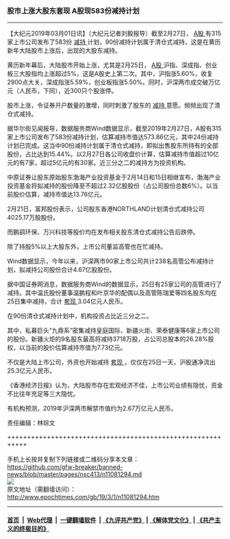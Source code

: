### 股市上涨大股东套现 A股现583份减持计划
------------------------

<p>
 【大纪元2019年03月01日讯】（大纪元记者刘毅报导）截至2月27日，
 <a href="http://www.epochtimes.com/gb/tag/a%E8%82%A1.html">
  A股
 </a>
 有315家上市公司发布了583份
 <a href="http://www.epochtimes.com/gb/tag/%E5%87%8F%E6%8C%81.html">
  减持
 </a>
 计划，90份减持计划属于清仓式减持，这是在黄历新年大陆股市上涨后，出现的大股东减持。
</p>
<p>
 黄历新年幕后，大陆股市开始上涨，尤其是2月25日，
 <a href="http://www.epochtimes.com/gb/tag/a%E8%82%A1.html">
  A股
 </a>
 沪指、深成指、创业板三大股指均上涨超过5%，这是A股史上第二次。其中，沪指涨5.60%，收复2900点大关，深成指涨5.59%，创业板指涨5.50%。同时，沪深两市成交破万亿元（人民币，下同），近300只个股涨停。
</p>
<p>
 股市上涨，令证券开户数量的激增，同时刺激了股东的
 <a href="http://www.epochtimes.com/gb/tag/%E5%87%8F%E6%8C%81.html">
  减持
 </a>
 意愿。频频出现了清仓式减持。
</p>
<p>
 据华尔街见闻报导，数据服务商Wind数据显示，截至2019年2月27日，A股有315家上市公司发布了583份减持计划，估算减持市值达573.86亿元，其中24份减持计划已完成。这当中90份减持计划属于清仓式减持，即拟出售股东所持有的全部股份，占比达到15.44%。以2月27日各公司收盘价计算，估算减持市值超过10亿元的有7家，超过5亿元的有30家。近三分之二的减持方为投资机构。
</p>
<p>
 中原证券让股东原始股东渤海产业投资基金于2月14日和15日相继宣布，渤海产业投资基金将拟减持的股份降至不超过2.32亿股股份（占公司股份总数6%）。以当前股价估算，减持市值达13.76亿元。
</p>
<p>
 2月21日，富邦股份表示，公司股东香港NORTHLAND计划清仓式减持公司4025.17万股股份。
</p>
<p>
 而鹏鹞环保、万兴科技等股价均在发布相关股东清仓式减持公告后跌停。
</p>
<p>
 除了持股5%以上大股东外，上市公司董监高管也在忙减持。
</p>
<p>
 Wind数据显示，今年以来，沪深两市90家上市公司共计238名高管公布减持计划，拟减持公司股份合计4.67亿股股份。
</p>
<p>
 据中国证券网消息，数据服务商Wind的数据显示，25日有25家公司的高管进行了减持。其中温氏股份董事温鹏程和叶京华的配偶以及高管陈瑞爱等四名股东均在25日集中减持，合计
 <a href="http://www.epochtimes.com/gb/tag/%E5%A5%97%E7%8E%B0.html">
  套现
 </a>
 3.04亿元人民币。
</p>
<p>
 在90份清仓式减持计划中，机构投资占比近三分之二。
</p>
<p>
 其中，私募巨头“九鼎系”密集减持皇庭国际、新疆火炬、荣泰健康等6家上市公司的股份。新疆火炬的9名股东最高将减持3718万股，占公司总股本的26.28%股权，以当前的股价估算减持市值为7.73亿元。
</p>
<p>
 不仅是大陆上市公司，外资也开始减持
 <a href="http://www.epochtimes.com/gb/tag/%E5%A5%97%E7%8E%B0.html">
  套现
 </a>
 ，仅仅在25日一天，沪股通净流出25.3亿元人民币。
</p>
<p>
 《香港经济日报》认为，大陆股市存在宏观经济不佳，上市公司业绩有隐忧，资金不比往年充足等三大隐忧。
</p>
<p>
 有机构预测，2019年沪深两市解禁市值约为2.67万亿元人民币。
</p>
<p>
 责任编辑：林琮文
</p>

+++++++++++++++++++++++++++++++++++++++++++++++++++++++++++<br/><br/>
手机上长按并复制下列链接或二维码分享本文章：<br/>
https://github.com/gfw-breaker/banned-news/blob/master/pages/nsc413/n11081294.md <br/>
<a href='https://github.com/gfw-breaker/banned-news/blob/master/pages/nsc413/n11081294.md'><img src='https://github.com/gfw-breaker/banned-news/blob/master/pages/nsc413/n11081294.md.png'/></a> <br/>
原文地址（需翻墙访问）：http://www.epochtimes.com/gb/19/3/1/n11081294.htm


------------------------
#### [首页](https://github.com/gfw-breaker/banned-news/blob/master/README.md) &nbsp;|&nbsp; [Web代理](https://github.com/labour-camp/helloworld) &nbsp;|&nbsp; [一键翻墙软件](https://github.com/gfw-breaker/nogfw/blob/master/README.md) &nbsp;| [《九评共产党》](https://github.com/gfw-breaker/9ping.md/blob/master/README.md#九评之一评共产党是什么) | [《解体党文化》](https://github.com/gfw-breaker/jtdwh.md/blob/master/README.md) | [《共产主义的终极目的》](https://github.com/gfw-breaker/gczydzjmd.md/blob/master/README.md)

